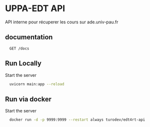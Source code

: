 
# UPPA-EDT API

API interne pour récuperer les cours sur ade.univ-pau.fr




## documentation

```http
  GET /docs
```




## Run Locally

Start the server

```bash
  uvicorn main:app --reload
```


## Run via docker

Start the server

```bash
  docker run -d -p 9999:9999 --restart always turodev/edt4rt-api
```
